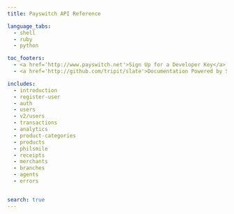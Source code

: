 ```yaml
---
title: Payswitch API Reference

language_tabs:
  - shell
  - ruby
  - python

toc_footers:
  - <a href='http://www.payswitch.net'>Sign Up for a Developer Key</a>
  - <a href='http://github.com/tripit/slate'>Documentation Powered by Slate</a>

includes:
  - introduction
  - register-user
  - auth
  - users
  - v2/users
  - transactions
  - analytics
  - product-categories
  - products
  - philsmile
  - receipts
  - merchants
  - branches
  - agents
  - errors


search: true
---
```

